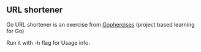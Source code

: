 ## URL shortener

Go URL shortener is an exercise from [Gophercises](https://courses.calhoun.io/courses/cor_gophercises) (project based learning for Go)

Run it with -h flag for Usage info.
